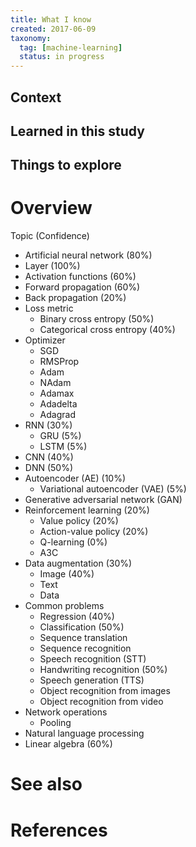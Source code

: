 ```yaml
---
title: What I know
created: 2017-06-09
taxonomy:
  tag: [machine-learning]
  status: in progress
---
```


## Context

## Learned in this study

## Things to explore

# Overview
Topic (Confidence)
* Artificial neural network (80%)
* Layer (100%)
* Activation functions (60%)
* Forward propagation (60%)
* Back propagation (20%)
* Loss metric
	* Binary cross entropy (50%)
	* Categorical cross entropy (40%)
* Optimizer
	* SGD
	* RMSProp
	* Adam
	* NAdam
	* Adamax
	* Adadelta
	* Adagrad
* RNN (30%)
	* GRU (5%)
	* LSTM (5%)
* CNN (40%)
* DNN (50%)
* Autoencoder (AE) (10%)
	* Variational autoencoder (VAE) (5%)
* Generative adversarial network (GAN)
* Reinforcement learning (20%)
	* Value policy (20%)
	* Action-value policy (20%)
	* Q-learning (0%)
	* A3C
* Data augmentation (30%)
	* Image (40%)
	* Text
	* Data
* Common problems
	* Regression (40%)
	* Classification (50%)
	* Sequence translation
	* Sequence recognition
	* Speech recognition (STT)
	* Handwriting recognition (50%)
	* Speech generation (TTS)
	* Object recognition from images
	* Object recognition from video
* Network operations
	* Pooling
* Natural language processing
* Linear algebra (60%)

# See also

# References
